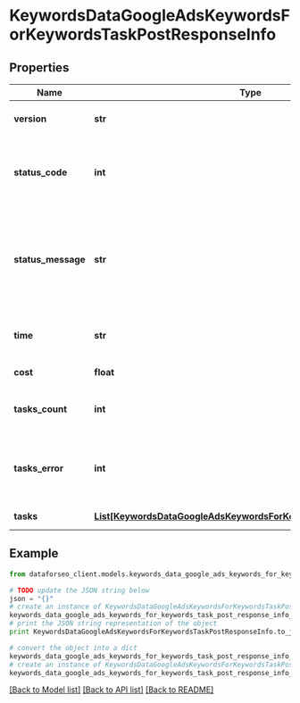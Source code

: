# KeywordsDataGoogleAdsKeywordsForKeywordsTaskPostResponseInfo


## Properties

Name | Type | Description | Notes
------------ | ------------- | ------------- | -------------
**version** | **str** | the current version of the API | [optional] 
**status_code** | **int** | general status code you can find the full list of the response codes here | [optional] 
**status_message** | **str** | general informational message you can find the full list of general informational messages here | [optional] 
**time** | **str** | total execution time, seconds | [optional] 
**cost** | **float** | total tasks cost, USD | [optional] 
**tasks_count** | **int** | the number of tasks in the tasks array | [optional] 
**tasks_error** | **int** | the number of tasks in the tasks array returned with an error | [optional] 
**tasks** | [**List[KeywordsDataGoogleAdsKeywordsForKeywordsTaskPostTaskInfo]**](KeywordsDataGoogleAdsKeywordsForKeywordsTaskPostTaskInfo.md) | array of tasks | [optional] 

## Example

```python
from dataforseo_client.models.keywords_data_google_ads_keywords_for_keywords_task_post_response_info import KeywordsDataGoogleAdsKeywordsForKeywordsTaskPostResponseInfo

# TODO update the JSON string below
json = "{}"
# create an instance of KeywordsDataGoogleAdsKeywordsForKeywordsTaskPostResponseInfo from a JSON string
keywords_data_google_ads_keywords_for_keywords_task_post_response_info_instance = KeywordsDataGoogleAdsKeywordsForKeywordsTaskPostResponseInfo.from_json(json)
# print the JSON string representation of the object
print KeywordsDataGoogleAdsKeywordsForKeywordsTaskPostResponseInfo.to_json()

# convert the object into a dict
keywords_data_google_ads_keywords_for_keywords_task_post_response_info_dict = keywords_data_google_ads_keywords_for_keywords_task_post_response_info_instance.to_dict()
# create an instance of KeywordsDataGoogleAdsKeywordsForKeywordsTaskPostResponseInfo from a dict
keywords_data_google_ads_keywords_for_keywords_task_post_response_info_form_dict = keywords_data_google_ads_keywords_for_keywords_task_post_response_info.from_dict(keywords_data_google_ads_keywords_for_keywords_task_post_response_info_dict)
```
[[Back to Model list]](../README.md#documentation-for-models) [[Back to API list]](../README.md#documentation-for-api-endpoints) [[Back to README]](../README.md)



